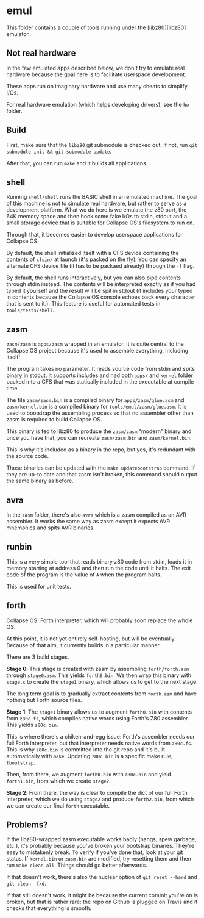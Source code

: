 # emul

This folder contains a couple of tools running under the [libz80][libz80]
emulator.

## Not real hardware

In the few emulated apps described below, we don't try to emulate real hardware
because the goal here is to facilitate userspace development.

These apps run on imaginary hardware and use many cheats to simplify I/Os.

For real hardware emulation (which helps developing drivers), see the `hw`
folder.

## Build

First, make sure that the `libz80` git submodule is checked out. If not, run
`git submodule init && git submodule update`.

After that, you can run `make` and it builds all applications.

## shell

Running `shell/shell` runs the BASIC shell in an emulated machine. The goal of
this machine is not to simulate real hardware, but rather to serve as a
development platform. What we do here is we emulate the z80 part, the 64K
memory space and then hook some fake I/Os to stdin, stdout and a small storage
device that is suitable for Collapse OS's filesystem to run on.

Through that, it becomes easier to develop userspace applications for Collapse
OS.

By default, the shell initialized itself with a CFS device containing the
contents of `cfsin/` at launch (it's packed on the fly). You can specify an
alternate CFS device file (it has to be packaed already) through the `-f` flag.

By default, the shell runs interactively, but you can also pipe contents through
stdin instead. The contents will be interpreted exactly as if you had typed it
yourself and the result will be spit in stdout (it includes your typed in
contents because the Collapse OS console echoes back every character that is
sent to it.). This feature is useful for automated tests in `tools/tests/shell`.

## zasm

`zasm/zasm` is `apps/zasm` wrapped in an emulator. It is quite central to the
Collapse OS project because it's used to assemble everything, including itself!

The program takes no parameter. It reads source code from stdin and spits
binary in stdout. It supports includes and had both `apps/` and `kernel` folder
packed into a CFS that was statically included in the executable at compile
time.

The file `zasm/zasm.bin` is a compiled binary for `apps/zasm/glue.asm` and
`zasm/kernel.bin` is a compiled binary for `tools/emul/zasm/glue.asm`. It is
used to bootstrap the assembling process so that no assembler other than zasm
is required to build Collapse OS.

This binary is fed to libz80 to produce the `zasm/zasm` "modern" binary and
once you have that, you can recreate `zasm/zasm.bin` and `zasm/kernel.bin`.

This is why it's included as a binary in the repo, but yes, it's redundant with
the source code.

Those binaries can be updated with the `make updatebootstrap` command. If they
are up-to date and that zasm isn't broken, this command should output the same
binary as before.

## avra

In the `zasm` folder, there's also `avra` which is a zasm compiled as an AVR
assembler. It works the same way as zasm except it expects AVR mnemonics and
spits AVR binaries.

## runbin

This is a very simple tool that reads binary z80 code from stdin, loads it in
memory starting at address 0 and then run the code until it halts. The exit
code of the program is the value of `A` when the program halts.

This is used for unit tests.

## forth

Collapse OS' Forth interpreter, which will probably soon replace the whole OS.

At this point, it is not yet entirely self-hosting, but will be eventually.
Because of that aim, it currently builds in a particular manner.

There are 3 build stages.

**Stage 0**: This stage is created with zasm by assembling `forth/forth.asm`
through `stage0.asm`. This yields `forth0.bin`. We then wrap this binary with
`stage.c` to create the `stage1` binary, which allows us to get to the next
stage.

The long term goal is to gradually extract contents from `forth.asm` and have
nothing but Forth source files.

**Stage 1**: The `stage1` binary allows us to augment `forth0.bin` with
contents from `z80c.fs`, which compiles native words using Forth's Z80
assembler. This yields `z80c.bin`.

This is where there's a chiken-and-egg issue: Forth's assembler needs our full
Forth interpreter, but that interpreter needs native words from `z80c.fs`. This
is why `z80c.bin` is committed into the git repo and it's built automatically
with `make`. Updating `z80c.bin` is a specific make rule, `fbootstrap`.

Then, from there, we augment `forth0.bin` with `z80c.bin` and yield
`forth1.bin`, from which we create `stage2`.

**Stage 2**: From there, the way is clear to compile the dict of our full Forth
interpreter, which we do using `stage2` and produce `forth2.bin`, from which we
can create our final `forth` executable.

## Problems?

If the libz80-wrapped zasm executable works badly (hangs, spew garbage, etc.),
it's probably because you've broken your bootstrap binaries. They're easy to
mistakenly break. To verify if you've done that, look at your git status. If
`kernel.bin` or `zasm.bin` are modified, try resetting them and then run
`make clean all`. Things should go better afterwards.

If that doesn't work, there's also the nuclear option of `git reset --hard`
and `git clean -fxd`.

If that still doesn't work, it might be because the current commit you're on
is broken, but that is rather rare: the repo on Github is plugged on Travis
and it checks that everything is smooth.
